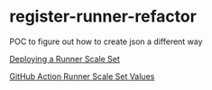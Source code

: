 # register-runner-refactor
POC to figure out how to create json a different way

[Deploying a Runner Scale Set](https://docs.github.com/en/actions/hosting-your-own-runners/managing-self-hosted-runners-with-actions-runner-controller/deploying-runner-scale-sets-with-actions-runner-controller#deploying-a-runner-scale-set)


[GitHub Action Runner Scale Set Values](https://github.com/actions/actions-runner-controller/blob/master/charts/gha-runner-scale-set/values.yaml)
